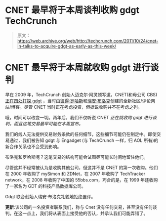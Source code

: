 # CNET 最早将于本周谈判收购 gdgt TechCrunch

> 原文：<https://web.archive.org/web/http://techcrunch.com/2011/10/24/cnet-in-talks-to-acquire-gdgt-as-early-as-this-week/>

# CNET 最早将于本周就收购 gdgt 进行谈判

早在 2009 年，TechCrunch 创始人迈克尔·阿灵顿写道，CNET(和母公司 CBS) [正在四处打探 gdgt](https://web.archive.org/web/20230203090652/https://techcrunch.com/2009/08/17/cbs-amazon-already-sniffing-around-gdgt/) ，当时由[彼得·罗哈斯](https://web.archive.org/web/20230203090652/http://www.crunchbase.com/person/peter-rojas)和[瑞安·布洛克](https://web.archive.org/web/20230203090652/http://www.crunchbase.com/person/ryan-block)创建的全新社区/评论网站/博客。尽管 CNET 当时正在考虑投资，但据说收购并不在考虑之列。

哦，时间可以改变一切。两年后，我们不仅听说 CNET *正在就收购 gdgt 进行谈判，而且这笔交易最早可能在本周宣布。*

我们的线人无法提供交易财务条款的任何细节，这些细节可能仍在制定中。即使交易通过，我们被告知 gdgt 与 Engadget (与 TechCrunch 一样，归 AOL 所有)的新合作关系也不会受到影响。

布洛克和罗哈斯呢？这笔交易的结构可能会试图尽可能长时间地留住他们。

尽管这并不经常被认为是收购其他公司，但这并不是 CNET 的第一次收购。他们在 2000 年收购了 mySimon 和 ZDNet，在 2007 年收购了 TechTracker network，在 2008 年收购了中国的 55bbs.com，巧合的是，在 1999 年还收购了一家名为 GDT 的科技产品数据库公司。

Gdgt 联合创始人瑞安·布洛克礼貌地拒绝置评。

**更新**:该公司的一名投资者联系我们，称与 Cnet 没有任何交易，甚至没有任何谈判。在这一点上，我们将从表面上接受他的否认，并承认我们可能弄错了。